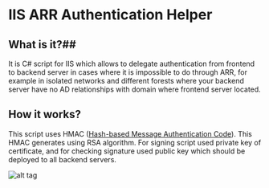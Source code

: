 # IIS ARR Authentication Helper #

## What is it?##
It is C# script for IIS which allows to delegate authentication from frontend to backend server in cases where it is impossible to do through ARR, for example in isolated networks and different forests where your backend server have no AD relationships with domain where frontend server located.

## How it works? ##
This script uses HMAC (<a href="http://en.wikipedia.org/wiki/Hash-based_message_authentication_code">Hash-based Message Authentication Code</a>). This HMAC generates using RSA algorithm. For signing script used private key of certificate, and for checking signature used public key which should be deployed to all backend servers.


![alt tag](https://github.com/Serjeo722/IIS_ARR_AUTH_Helper/blob/master/doc/schema.png?raw=true)
